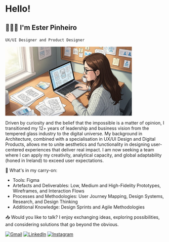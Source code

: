 # Hello!
## 🧘🏻‍♀️ I'm Ester Pinheiro
`UX/UI Designer and Product Designer`

<img src="anima.jpeg" alt="minha animacao"  width="400px" align="center">

<p align="left"> 
Driven by curiosity and the belief that the impossible is a matter of opinion, I transitioned my 12+ years of leadership and business vision from the tempered glass industry to the digital universe. My background in Architecture, combined with a specialisation in UX/UI Design and Digital Products, allows me to unite aesthetics and functionality in designing user-centered experiences that deliver real impact. I am now seeking a team where I can apply my creativity, analytical capacity, and global adaptability (honed in Ireland) to exceed user expectations.
</p>

<p align="left">
💼 What's in my carry-on:
 <ul>
    <li>Tools: Figma</li>
    <li>Artefacts and Deliverables: Low, Medium and High-Fidelity Prototypes, Wireframes, and Interaction Flows</li>
    <li>Processes and Methodologies: User Journey Mapping, Design Systems, Research, and Design Thinking</li>
    <li>Additional Knowledge: Design Sprints and Agile Methodologies</li>
 </ul> 
</p>

<p align="left">
  📥 Would you like to talk? I enjoy exchanging ideas, exploring possibilities, and considering solutions that go beyond the obvious.
</p>

<p align="left">
  <a href="#" title="Gmail">
  <img src="https://img.shields.io/badge/-Gmail-FF0000?style=flat-square&labelColor=FF0000&logo=gmail&logoColor=white&link=LINK-DO-SEU-GMAIL" alt="Gmail"/></a>
  <a href="#" title="LinkedIn">
  <img src="https://img.shields.io/badge/-Linkedin-0e76a8?style=flat-square&logo=Linkedin&logoColor=white&link=[LINK-DO-SEU-LINKEDIN](https://www.linkedin.com/in/ester-pinheiro/)" alt="LinkedIn"/></a>
  <a href="#" title="Instagram">
  <img src="https://img.shields.io/badge/-Instagram-DF0174?style=flat-square&labelColor=DF0174&logo=instagram&logoColor=white&link=[LINK-DO-SEU-INSTAGRAM](https://www.instagram.com/estercpinheiro/)" alt="Instagram"/></a>
</p>

